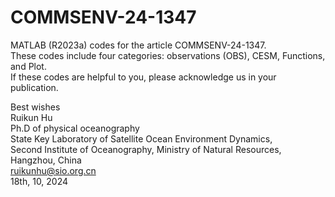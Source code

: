 # COMMSENV-24-1347
MATLAB (R2023a) codes for the article COMMSENV-24-1347.  
These codes include four categories: observations (OBS), CESM, Functions, and Plot.  
If these codes are helpful to you, please acknowledge us in your publication.  

Best wishes  
Ruikun Hu  
Ph.D of physical oceanography  
State Key Laboratory of Satellite Ocean Environment Dynamics,   
Second Institute of Oceanography, Ministry of Natural Resources, Hangzhou, China  
ruikunhu@sio.org.cn  
18th, 10, 2024  

